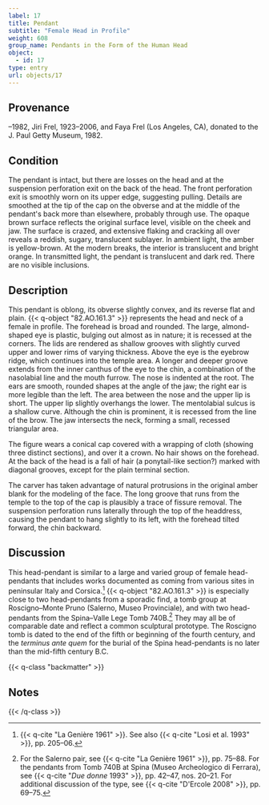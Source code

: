 ```yaml
---
label: 17
title: Pendant
subtitle: "Female Head in Profile"
weight: 608
group_name: Pendants in the Form of the Human Head
object:
  - id: 17
type: entry
url: objects/17
---
```


## Provenance

–1982, Jiri Frel, 1923–2006, and Faya Frel (Los Angeles, CA), donated to the J. Paul Getty Museum, 1982.

## Condition

The pendant is intact, but there are losses on the head and at the suspension perforation exit on the back of the head. The front perforation exit is smoothly worn on its upper edge, suggesting pulling. Details are smoothed at the tip of the cap on the obverse and at the middle of the pendant's back more than elsewhere, probably through use. The opaque brown surface reflects the original surface level, visible on the cheek and jaw. The surface is crazed, and extensive flaking and cracking all over reveals a reddish, sugary, translucent sublayer. In ambient light, the amber is yellow-brown. At the modern breaks, the interior is translucent and bright orange. In transmitted light, the pendant is translucent and dark red. There are no visible inclusions.

## Description

This pendant is oblong, its obverse slightly convex, and its reverse flat and plain. {{< q-object "82.AO.161.3" >}} represents the head and neck of a female in profile. The forehead is broad and rounded. The large, almond-shaped eye is plastic, bulging out almost as in nature; it is recessed at the corners. The lids are rendered as shallow grooves with slightly curved upper and lower rims of varying thickness. Above the eye is the eyebrow ridge, which continues into the temple area. A longer and deeper groove extends from the inner canthus of the eye to the chin, a combination of the nasolabial line and the mouth furrow. The nose is indented at the root. The ears are smooth, rounded shapes at the angle of the jaw; the right ear is more legible than the left. The area between the nose and the upper lip is short. The upper lip slightly overhangs the lower. The mentolabial sulcus is a shallow curve. Although the chin is prominent, it is recessed from the line of the brow. The jaw intersects the neck, forming a small, recessed triangular area.

The figure wears a conical cap covered with a wrapping of cloth (showing three distinct sections), and over it a crown. No hair shows on the forehead. At the back of the head is a fall of hair (a ponytail-like section?) marked with diagonal grooves, except for the plain terminal section.

The carver has taken advantage of natural protrusions in the original amber blank for the modeling of the face. The long groove that runs from the temple to the top of the cap is plausibly a trace of fissure removal. The suspension perforation runs laterally through the top of the headdress, causing the pendant to hang slightly to its left, with the forehead tilted forward, the chin backward.

## Discussion

This head-pendant is similar to a large and varied group of female head-pendants that includes works documented as coming from various sites in peninsular Italy and Corsica.[^1] {{< q-object "82.AO.161.3" >}} is especially close to two head-pendants from a sporadic find, a tomb group at Roscigno–Monte Pruno (Salerno, Museo Provinciale), and with two head-pendants from the Spina–Valle Lege Tomb 740B.[^2] They may all be of comparable date and reflect a common sculptural prototype. The Roscigno tomb is dated to the end of the fifth or beginning of the fourth century, and the *terminus ante quem* for the burial of the Spina head-pendants is no later than the mid-fifth century B.C.

{{< q-class "backmatter" >}}
## Notes
{{< /q-class >}}

[^1]: {{< q-cite "La Genière 1961" >}}. See also {{< q-cite "Losi et al. 1993" >}}, pp. 205–06.

[^2]: For the Salerno pair, see {{< q-cite "La Genière 1961" >}}, pp. 75–88. For the pendants from Tomb 740B at Spina (Museo Archeologico di Ferrara), see {{< q-cite "*Due donne* 1993" >}}, pp. 42–47, nos. 20–21. For additional discussion of the type, see {{< q-cite "D'Ercole 2008" >}}, pp. 69–75.
